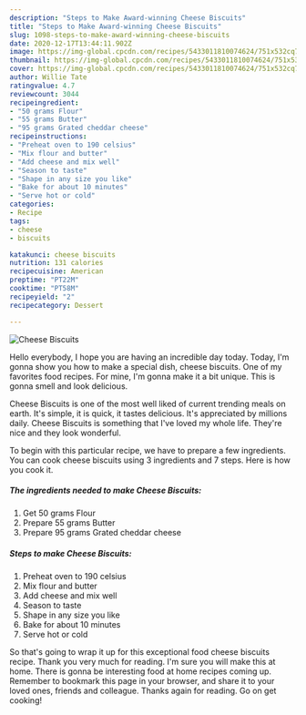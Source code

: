 ```yaml
---
description: "Steps to Make Award-winning Cheese Biscuits"
title: "Steps to Make Award-winning Cheese Biscuits"
slug: 1098-steps-to-make-award-winning-cheese-biscuits
date: 2020-12-17T13:44:11.902Z
image: https://img-global.cpcdn.com/recipes/5433011810074624/751x532cq70/cheese-biscuits-recipe-main-photo.jpg
thumbnail: https://img-global.cpcdn.com/recipes/5433011810074624/751x532cq70/cheese-biscuits-recipe-main-photo.jpg
cover: https://img-global.cpcdn.com/recipes/5433011810074624/751x532cq70/cheese-biscuits-recipe-main-photo.jpg
author: Willie Tate
ratingvalue: 4.7
reviewcount: 3044
recipeingredient:
- "50 grams Flour"
- "55 grams Butter"
- "95 grams Grated cheddar cheese"
recipeinstructions:
- "Preheat oven to 190 celsius"
- "Mix flour and butter"
- "Add cheese and mix well"
- "Season to taste"
- "Shape in any size you like"
- "Bake for about 10 minutes"
- "Serve hot or cold"
categories:
- Recipe
tags:
- cheese
- biscuits

katakunci: cheese biscuits 
nutrition: 131 calories
recipecuisine: American
preptime: "PT22M"
cooktime: "PT58M"
recipeyield: "2"
recipecategory: Dessert

---
```



![Cheese Biscuits](https://img-global.cpcdn.com/recipes/5433011810074624/751x532cq70/cheese-biscuits-recipe-main-photo.jpg)

Hello everybody, I hope you are having an incredible day today. Today, I'm gonna show you how to make a special dish, cheese biscuits. One of my favorites food recipes. For mine, I'm gonna make it a bit unique. This is gonna smell and look delicious.



Cheese Biscuits is one of the most well liked of current trending meals on earth. It's simple, it is quick, it tastes delicious. It's appreciated by millions daily. Cheese Biscuits is something that I've loved my whole life. They're nice and they look wonderful.


To begin with this particular recipe, we have to prepare a few ingredients. You can cook cheese biscuits using 3 ingredients and 7 steps. Here is how you cook it.

<!--inarticleads1-->

##### The ingredients needed to make Cheese Biscuits:

1. Get 50 grams Flour
1. Prepare 55 grams Butter
1. Prepare 95 grams Grated cheddar cheese




<!--inarticleads2-->

##### Steps to make Cheese Biscuits:

1. Preheat oven to 190 celsius
1. Mix flour and butter
1. Add cheese and mix well
1. Season to taste
1. Shape in any size you like
1. Bake for about 10 minutes
1. Serve hot or cold




So that's going to wrap it up for this exceptional food cheese biscuits recipe. Thank you very much for reading. I'm sure you will make this at home. There is gonna be interesting food at home recipes coming up. Remember to bookmark this page in your browser, and share it to your loved ones, friends and colleague. Thanks again for reading. Go on get cooking!

